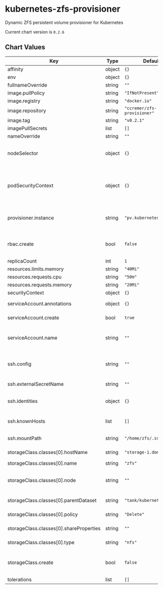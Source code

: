 kubernetes-zfs-provisioner
==========================
Dynamic ZFS persistent volume provisioner for Kubernetes

Current chart version is `0.2.6`





## Chart Values

| Key | Type | Default | Description |
|-----|------|---------|-------------|
| affinity | object | `{}` |  |
| env | object | `{}` | A dict with KEY: VALUE pairs |
| fullnameOverride | string | `""` |  |
| image.pullPolicy | string | `"IfNotPresent"` |  |
| image.registry | string | `"docker.io"` | Container image registry |
| image.repository | string | `"ccremer/zfs-provisioner"` | Location of the container image |
| image.tag | string | `"v0.2.1"` | Container image tag |
| imagePullSecrets | list | `[]` |  |
| nameOverride | string | `""` |  |
| nodeSelector | object | `{}` | Reminder: This has no effect on any PVs, but maybe you want the provisioner pod running on certain nodes. |
| podSecurityContext | object | `{}` | If you encounter **issues with SSH, set `podSecurityContext.fsGroup=100`**, as the SSH files might not be readable to the container user `zfs` with uid 100. |
| provisioner.instance | string | `"pv.kubernetes.io/zfs"` | Provisoner instance name if multiple are running (multiple instances are not required for managing multiple ZFS hosts) |
| rbac.create | bool | `false` | **Required for first time deployments** Grant the service account the necessary permissions, |
| replicaCount | int | `1` | Usually `1` is fine |
| resources.limits.memory | string | `"40Mi"` |  |
| resources.requests.cpu | string | `"50m"` |  |
| resources.requests.memory | string | `"20Mi"` |  |
| securityContext | object | `{}` |  |
| serviceAccount.annotations | object | `{}` | Annotations to add to the service account |
| serviceAccount.create | bool | `true` | Specifies whether a service account should be created |
| serviceAccount.name | string | `""` | The name of the service account to use. If not set and create is true, a name is generated using the fullname template |
| ssh.config | string | `""` | **Required.** ssh_config(5)-compatible file content to configure SSH options when connecting |
| ssh.externalSecretName | string | `""` | If SSH secrets are managed externally, specify the name |
| ssh.identities | object | `{}` | **Required.** Provide a private key for each SSH identity, see values.yaml for an example |
| ssh.knownHosts | list | `[]` | **Required.** List of {host, pubKey} dicts where the public key of each host is configured |
| ssh.mountPath | string | `"/home/zfs/.ssh"` | The path where the SSH config and identities are mounted |
| storageClass.classes[0].hostName | string | `"storage-1.domain.tld"` | The provisioners connects through SSH to this ZFS host |
| storageClass.classes[0].name | string | `"zfs"` |  |
| storageClass.classes[0].node | string | `""` | Override `kubernetes.io/hostname` from `hostName` parameter for `HostPath` node affinity |
| storageClass.classes[0].parentDataset | string | `"tank/kubernetes"` | Existing dataset on the target ZFS host |
| storageClass.classes[0].policy | string | `"Delete"` | The reclaim policy supported by the provisioner |
| storageClass.classes[0].shareProperties | string | `""` | NFS export properties (see `exports(5)`) |
| storageClass.classes[0].type | string | `"nfs"` | Provision type, one of [`nfs`, `hostpath`] |
| storageClass.create | bool | `false` | Whether to create storage classes for this provisioner. One example is given in the `classes` array |
| tolerations | list | `[]` |  |

